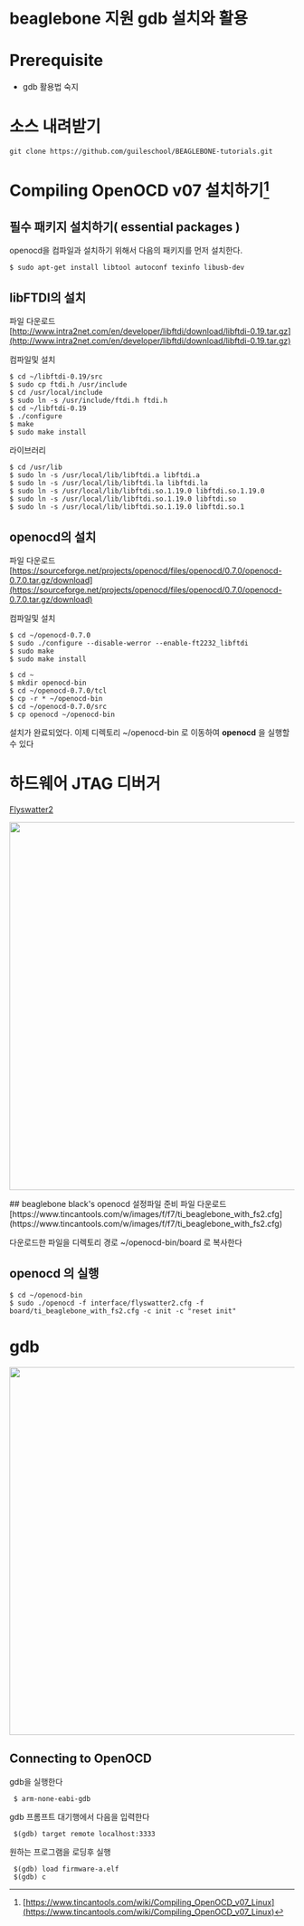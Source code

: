 beaglebone 지원 gdb 설치와 활용
===

# Prerequisite
- gdb 활용법 숙지

# 소스 내려받기
    git clone https://github.com/guileschool/BEAGLEBONE-tutorials.git

# Compiling OpenOCD v07 설치하기[^1]
## 필수 패키지 설치하기( essential packages )
openocd을 컴파일과 설치하기 위해서 다음의 패키지를 먼저 설치한다.

    $ sudo apt-get install libtool autoconf texinfo libusb-dev
  
## libFTDI의 설치
파일 다운로드
[http://www.intra2net.com/en/developer/libftdi/download/libftdi-0.19.tar.gz](http://www.intra2net.com/en/developer/libftdi/download/libftdi-0.19.tar.gz)

컴파일및 설치
```shell
$ cd ~/libftdi-0.19/src
$ sudo cp ftdi.h /usr/include
$ cd /usr/local/include
$ sudo ln -s /usr/include/ftdi.h ftdi.h
$ cd ~/libftdi-0.19
$ ./configure
$ make
$ sudo make install
```

라이브러리
```shell
$ cd /usr/lib
$ sudo ln -s /usr/local/lib/libftdi.a libftdi.a
$ sudo ln -s /usr/local/lib/libftdi.la libftdi.la
$ sudo ln -s /usr/local/lib/libftdi.so.1.19.0 libftdi.so.1.19.0
$ sudo ln -s /usr/local/lib/libftdi.so.1.19.0 libftdi.so
$ sudo ln -s /usr/local/lib/libftdi.so.1.19.0 libftdi.so.1
```

## openocd의 설치
파일 다운로드
[https://sourceforge.net/projects/openocd/files/openocd/0.7.0/openocd-0.7.0.tar.gz/download](https://sourceforge.net/projects/openocd/files/openocd/0.7.0/openocd-0.7.0.tar.gz/download)

컴파일및 설치
```shell
$ cd ~/openocd-0.7.0
$ sudo ./configure --disable-werror --enable-ft2232_libftdi
$ sudo make
$ sudo make install

$ cd ~
$ mkdir openocd-bin
$ cd ~/openocd-0.7.0/tcl
$ cp -r * ~/openocd-bin
$ cd ~/openocd-0.7.0/src
$ cp openocd ~/openocd-bin
```

설치가 완료되었다. 이제 디렉토리 ~/openocd-bin 로 이동하여 **openocd** 을 실행할 수 있다

# 하드웨어 JTAG 디버거
[Flyswatter2](http://www.tincantools.com/JTAG/Flyswatter2.html)

<p align="center">
  <img src="http://d.pr/i/Vler/5b4RAq2D+" width=650 loop=infinite>
</p>
## beaglebone black's openocd 설정파일 준비
파일 다운로드
[https://www.tincantools.com/w/images/f/f7/ti_beaglebone_with_fs2.cfg](https://www.tincantools.com/w/images/f/f7/ti_beaglebone_with_fs2.cfg)

다운로드한 파일을 디렉토리 경로 ~/openocd-bin/board 로 복사한다
 
## openocd 의 실행
```shell
$ cd ~/openocd-bin
$ sudo ./openocd -f interface/flyswatter2.cfg -f board/ti_beaglebone_with_fs2.cfg -c init -c "reset init"
```

# gdb

<p align="center">
  <img src="http://d.pr/i/sTWO/1kwFXPFE+" width=650 loop=infinite>
</p>

## Connecting to OpenOCD
gdb을 실행한다   

     $ arm-none-eabi-gdb

gdb 프롬프트 대기행에서 다음을 입력한다

     $(gdb) target remote localhost:3333

원하는 프로그램을 로딩후 실행

     $(gdb) load firmware-a.elf
     $(gdb) c

[^1]: [https://www.tincantools.com/wiki/Compiling_OpenOCD_v07_Linux](https://www.tincantools.com/wiki/Compiling_OpenOCD_v07_Linux)
